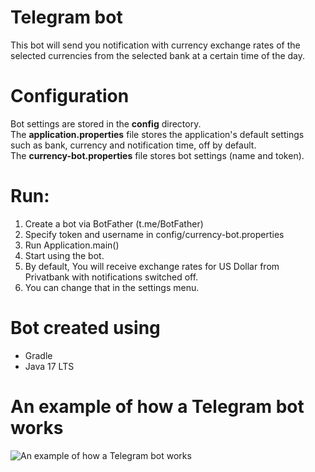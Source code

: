 # Telegram bot 

This bot will send you notification with currency exchange rates of the selected currencies from the selected bank at a certain time of the day.

# Configuration
Bot settings are stored in the <b>config</b> directory.
<br>
The <b>application.properties</b> file stores the application's default settings such as bank, currency and notification time, off by default.
<br>
The <b>currency-bot.properties</b> file stores bot settings (name and token).

# Run:
1. Create a bot via BotFather (t.me/BotFather)
2. Specify token and username in config/currency-bot.properties
3. Run Application.main()
4. Start using the bot. 
5. By default, You will receive exchange rates for US Dollar from Privatbank with notifications switched off.
6. You can change that in the settings menu.

# Bot created using
* Gradle
* Java 17 LTS


# An example of how a Telegram bot works
![An example of how a Telegram bot works](https://github.com/podhurskyi-oleksii/TelegramBot/blob/master/src/main/resources/Ready-made%20bot.gif)
